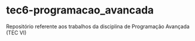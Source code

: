 # tec6-programacao_avancada
Repositório referente aos trabalhos da disciplina de Programação Avançada (TEC VI)
